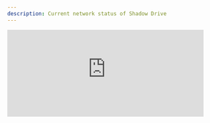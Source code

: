 ```yaml
---
description: Current network status of Shadow Drive
---
```


<html>
<body>
<iframe src="https://metrics.genesysgo.net/d-solo/ssc-dao/ssc-master?orgId=1&refresh=5m&from=1679330350048&to=1679330650048&theme=dark&panelId=5&apiKey=eyJrIjoiVXhnQkpsVWtRazRtVjNjUlFaTTRaejVtUnhHM1JWWGUiLCJuIjoiZ2l0Ym9vay1lbWJlZCIsImlkIjoxfQ==" width="450" height="200" frameborder="0"></iframe>
</body>
</html>

